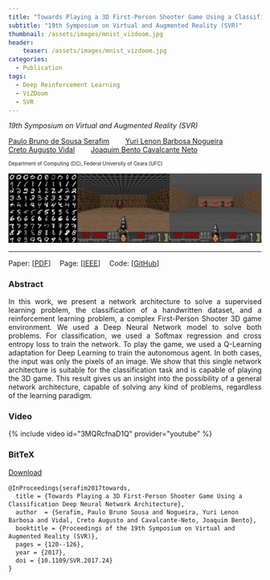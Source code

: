 ```yaml
---
title: "Towards Playing a 3D First-Person Shooter Game Using a Classification Deep Neural Network Architecture"
subtitle: "19th Symposium on Virtual and Augmented Reality (SVR)"
thumbnail: /assets/images/mnist_vizdoom.jpg
header:
    teaser: /assets/images/mnist_vizdoom.jpg
categories:
  - Publication
tags:
  - Deep Reinforcement Learning
  - ViZDoom
  - SVR
---
```


*19th Symposium on Virtual and Augmented Reality (SVR)*  

[Paulo Bruno de Sousa Serafim](paulobruno.github.io)
  [Yuri Lenon Barbosa Nogueira](http://www.lia.ufc.br/~yuri/)  
[Creto Augusto Vidal](http://www.lia.ufc.br/~cvidal/)
  [Joaquim Bento Cavalcante Neto](http://www.lia.ufc.br/~joaquimb/)

<p style="font-size:0.7em">
    Department of Computing (DC), Federal University of Ceara (UFC)
</p>

![Mnist problem and ViZDoom's Scenarios](/assets/images/mnist_vizdoom.jpg)

---

Paper: [[PDF](https://www.researchgate.net/profile/Creto_Vidal/publication/321174607_Towards_Playing_a_3D_First-Person_Shooter_Game_Using_a_Classification_Deep_Neural_Network_Architecture/links/5d8b59e6299bf10cff0b80e1/Towards-Playing-a-3D-First-Person-Shooter-Game-Using-a-Classification-Deep-Neural-Network-Architecture.pdf)]
 Page: [[IEEE](https://ieeexplore.ieee.org/document/8114428)]
 Code: [[GitHub](https://github.com/paulobruno/ViZDoom/tree/SVR_2017)]


### Abstract

<p style="text-align:justify;">
In this work, we present a network architecture to solve a supervised learning problem, the classification of a handwritten dataset, and a reinforcement learning problem, a complex First-Person Shooter 3D game environment. We used a Deep Neural Network model to solve both problems. For classification, we used a Softmax regression and cross entropy loss to train the network. To play the game, we used a Q-Learning adaptation for Deep Learning to train the autonomous agent. In both cases, the input was only the pixels of an image. We show that this single network architecture is suitable for the classification task and is capable of playing the 3D game. This result gives us an insight into the possibility of a general network architecture, capable of solving any kind of problems, regardless of the learning paradigm.
</p>


### Video

{% include video id="3MQRcfnaD1Q" provider="youtube" %}


### BitTeX

<p style="text-align:left">
  <a  href="/assets/citations/serafim2017towards.bib">Download</a>
</p>

```
@InProceedings{serafim2017towards,
  title = {Towards Playing a 3D First-Person Shooter Game Using a Classification Deep Neural Network Architecture},
  author  = {Serafim, Paulo Bruno Sousa and Nogueira, Yuri Lenon Barbosa and Vidal, Creto Augusto and Cavalcante-Neto, Joaquim Bento},
  booktitle = {Proceedings of the 19th Symposium on Virtual and Augmented Reality (SVR)},
  pages = {120--126},
  year = {2017},
  doi = {10.1109/SVR.2017.24}
}
```
